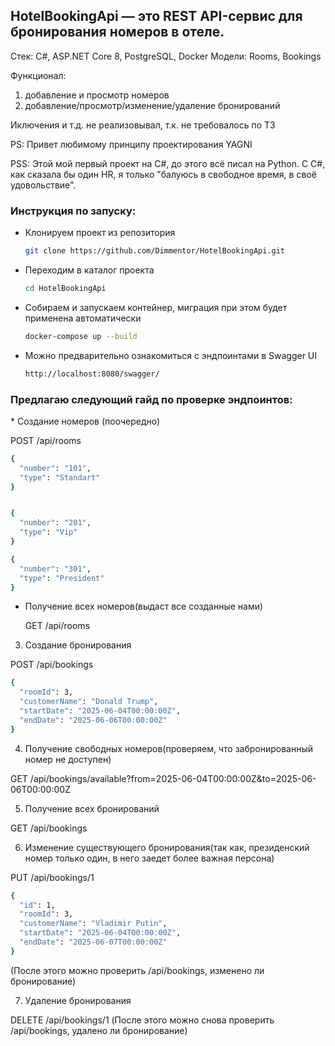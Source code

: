 <h2>HotelBookingApi — это REST API-сервис для бронирования номеров в отеле.</h2> 

Стек: C#, ASP.NET Core 8, PostgreSQL, Docker
Модели: Rooms, Bookings

Функционал:
1) добавление и просмотр номеров
2) добавление/просмотр/изменение/удаление бронирований
   
Иключения и т.д. не реализовывал, т.к. не требовалось по ТЗ

PS: Привет любимому принципу проектирования YAGNI

PSS: Этой мой первый проект на C#, до этого всё писал на Python. С C#, как сказала бы один HR, я только "балуюсь в свободное время, в своё удовольствие".  

<h3>Инструкция по запуску:</h3> 

* Клонируем проект из репозитория 

  ```sh
  git clone https://github.com/Dimmentor/HotelBookingApi.git
  ```
* Переходим в каталог проекта 

  ```sh
  cd HotelBookingApi
  ```
* Собираем и запускаем контейнер, миграция при этом будет применена автоматически 

  ```sh
  docker-compose up --build
  ```
* Можно предварительно ознакомиться с эндпоинтами в Swagger UI 
  ```sh
  http://localhost:8080/swagger/
  ```  



<h3>Предлагаю следующий гайд по проверке эндпоинтов:</h3>
* Создание номеров (поочередно)

POST /api/rooms
```sh
{
  "number": "101",
  "type": "Standart"
}


{
  "number": "201",
  "type": "Vip"
}

{
  "number": "301",
  "type": "President"
}
```

* Получение всех номеров(выдаст все созданные нами)

  GET /api/rooms

3) Создание бронирования

  POST /api/bookings

```sh
{
  "roomId": 3,
  "customerName": "Donald Trump",
  "startDate": "2025-06-04T00:00:00Z",
  "endDate": "2025-06-06T00:00:00Z"
}
```

4) Получение свободных номеров(проверяем, что забронированный номер не доступен)

  GET /api/bookings/available?from=2025-06-04T00:00:00Z&to=2025-06-06T00:00:00Z

5) Получение всех бронирований

  GET /api/bookings

6) Изменение существующего бронирования(так как, президенский номер только один, в него заедет более важная персона) 

  PUT /api/bookings/1
```sh
{
  "id": 1,
  "roomId": 3,
  "customerName": "Vladimir Putin",
  "startDate": "2025-06-04T00:00:00Z",
  "endDate": "2025-06-07T00:00:00Z"
}
```

(После этого можно проверить /api/bookings, изменено ли бронирование)

7) Удаление бронирования

  DELETE /api/bookings/1
(После этого можно снова проверить /api/bookings, удалено ли бронирование)

